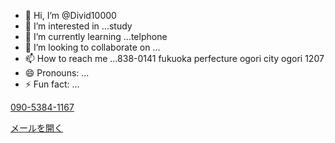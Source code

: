 - 👋 Hi, I’m @Divid10000
- 👀 I’m interested in ...study
- 🌱 I’m currently learning ...telphone
- 💞️ I’m looking to collaborate on ...
- 📫 How to reach me ...838-0141 fukuoka perfecture ogori city ogori 1207
- 😄 Pronouns: ...
- ⚡ Fun fact: ...

<!---
Divid10000/Divid10000 is a ✨ special ✨ repository because its `README.md` (this file) appears on your GitHub profile.
You can click the Preview link to take a look at your changes.
--->
<a href="tel:090-5384-1167">090-5384-1167<a>

<a href="mailto:kitani1207@outlook.jp">メールを開く</a>
